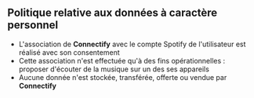 ## Politique relative aux données à caractère personnel

- L'association de **Connectify** avec le compte Spotify de l'utilisateur est réalisé avec son consentement
- Cette association n'est effectuée qu'à des fins opérationnelles : proposer d'écouter de la musique sur un des ses appareils
- Aucune donnée n'est stockée, transférée, offerte ou vendue par **Connectify**
